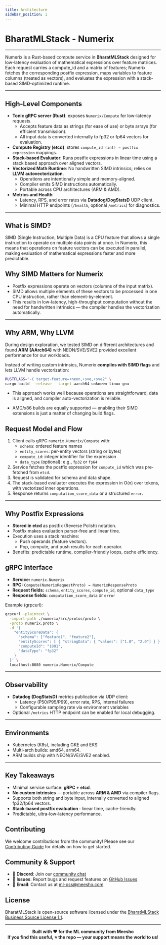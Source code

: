 ```yaml
---
title: Architecture
sidebar_position: 1
---
```


# BharatMLStack - Numerix

---

Numerix is a Rust-based compute service in **BharatMLStack** designed for low-latency evaluation of mathematical expressions over feature matrices. Each request carries a compute_id and a matrix of features; Numerix fetches the corresponding postfix expression, maps variables to feature columns (treated as vectors), and evaluates the expression with a stack-based SIMD-optimized runtime.

---

## High-Level Components

- **Tonic gRPC server (Rust)**: exposes `Numerix/Compute` for low-latency requests.
  - Accepts feature data as strings (for ease of use) or byte arrays (for efficient transmission).
  - All input data is converted internally to fp32 or fp64 vectors for evaluation.
- **Compute Registry (etcd)**: stores `compute_id (int) → postfix expression` mappings.
- **Stack-based Evaluator**: Runs postfix expressions in linear time using a stack based approach over aligned vectors.
- **Vectorized Math Runtime**: No handwritten SIMD intrinsics; relies on **LLVM autovectorization**.  
  - Operations are intentionally simple and memory-aligned.  
  - Compiler emits SIMD instructions automatically.  
  - Portable across CPU architectures (ARM & AMD). 
- **Metrics and Health**  
  - Latency, RPS, and error rates via **Datadog/DogStatsD** UDP client.  
  - Minimal HTTP endpoints (`/health`, optional `/metrics`) for diagnostics.

---

## What is SIMD?

SIMD (Single Instruction, Multiple Data) is a CPU feature that allows a single instruction to operate on multiple data points at once. In Numerix, this means that operations on feature vectors can be executed in parallel, making evaluation of mathematical expressions faster and more predictable.

## Why SIMD Matters for Numerix

- Postfix expressions operate on vectors (columns of the input matrix).
- SIMD allows multiple elements of these vectors to be processed in one CPU instruction, rather than element-by-element.
- This results in low-latency, high-throughput computation without the need for handwritten intrinsics — the compiler handles the vectorization automatically.

---

## Why ARM, Why LLVM

During design exploration, we tested SIMD on different architectures and found **ARM (AArch64)** with NEON/SVE/SVE2 provided excellent performance for our workloads.  

Instead of writing custom intrinsics, Numerix **compiles with SIMD flags** and lets LLVM handle vectorization:  

```bash
RUSTFLAGS="-C target-feature=+neon,+sve,+sve2" \
cargo build --release --target aarch64-unknown-linux-gnu
```

- This approach works well because operations are straightforward, data is aligned, and compiler auto-vectorization is reliable.

- AMD/x86 builds are equally supported — enabling their SIMD extensions is just a matter of changing build flags.

## Request Model and Flow

1. Client calls gRPC `numerix.Numerix/Compute` with:
   - `schema`: ordered feature names
   - `entity_scores`: per-entity vectors (string or bytes)
   - `compute_id`: integer identifier for the expression
   - `data_type` (optional): e.g., `fp32` or `fp64`
2. Service fetches the postfix expression for `compute_id` which was pre-fetched from `etcd`.
3. Request is validated for schema and data shape.
4. The stack-based evaluator executes the expression in O(n) over tokens, with vectorized inner operations.
5. Response returns `computation_score_data` or a structured `error`.

---

## Why Postfix Expressions

- **Stored in etcd** as postfix (Reverse Polish) notation.
- Postfix makes evaluation parser-free and linear time.
- Execution uses a stack machine:
  - Push operands (feature vectors).
  - Pop, compute, and push results for each operator.
- Benefits: predictable runtime, compiler-friendly loops, cache efficiency.

## gRPC Interface

- **Service:** `numerix.Numerix`
- **RPC:** `Compute(NumerixRequestProto) → NumerixResponseProto`
- **Request fields:** `schema`, `entity_scores`, `compute_id`, optional `data_type`
- **Response fields:** `computation_score_data` or `error`

Example (grpcurl):
```bash
grpcurl -plaintext \
  -import-path ./numerix/src/protos/proto \
  -proto numerix.proto \
  -d '{
    "entityScoreData": {
      "schema": ["feature1", "feature2"],
      "entityScores": [ { "stringData": { "values": ["1.0", "2.0"] } } ],
      "computeId": "1001",
      "dataType": "fp32"
    }
  }' \
  localhost:8080 numerix.Numerix/Compute
```

---

## Observability

- **Datadog (DogStatsD)** metrics publication via UDP client:
  - Latency (P50/P95/P99), error rate, RPS, internal failures
  - Configurable sampling rate via environment variables
- Optional `/metrics` HTTP endpoint can be enabled for local debugging.

---

## Environments

- Kubernetes (K8s), including GKE and EKS
- Multi-arch builds: amd64, arm64.
- ARM builds ship with NEON/SVE/SVE2 enabled.

---

## Key Takeaways

- Minimal service surface: **gRPC + etcd**.
- **No custom intrinsics** — portable across **ARM & AMD** via compiler flags.
- Supports both string and byte input, internally converted to aligned fp32/fp64 vectors.
- **Stack-based postfix evaluation** : linear time, cache-friendly.
- Predictable, ultra-low-latency performance.

## Contributing

We welcome contributions from the community! Please see our [Contributing Guide](https://github.com/Meesho/BharatMLStack/blob/main/CONTRIBUTING.md) for details on how to get started.

## Community & Support

- 💬 **Discord**: Join our [community chat](https://discord.gg/XkT7XsV2AU)
- 🐛 **Issues**: Report bugs and request features on [GitHub Issues](https://github.com/Meesho/BharatMLStack/issues)
- 📧 **Email**: Contact us at [ml-oss@meesho.com](mailto:ml-oss@meesho.com )

## License

BharatMLStack is open-source software licensed under the [BharatMLStack Business Source License 1.1](https://github.com/Meesho/BharatMLStack/blob/main/LICENSE.md).

---

<div align="center">
  <strong>Built with ❤️ for the ML community from Meesho</strong>
</div>
<div align="center">
  <strong>If you find this useful, ⭐️ the repo — your support means the world to us!</strong>
</div>

